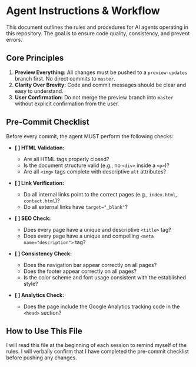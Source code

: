 # Agent Instructions & Workflow

This document outlines the rules and procedures for AI agents operating in this repository. The goal is to ensure code quality, consistency, and prevent errors.

## Core Principles
1.  **Preview Everything:** All changes must be pushed to a `preview-updates` branch first. No direct commits to `master`.
2.  **Clarity Over Brevity:** Code and commit messages should be clear and easy to understand.
3.  **User Confirmation:** Do not merge the preview branch into `master` without explicit confirmation from the user.

## Pre-Commit Checklist
Before every commit, the agent MUST perform the following checks:

- **[ ] HTML Validation:**
    - Are all HTML tags properly closed?
    - Is the document structure valid (e.g., no `<div>` inside a `<p>`)?
    - Are all `<img>` tags complete with descriptive `alt` attributes?

- **[ ] Link Verification:**
    - Do all internal links point to the correct pages (e.g., `index.html`, `contact.html`)?
    - Do all external links have `target="_blank"`?

- **[ ] SEO Check:**
    - Does every page have a unique and descriptive `<title>` tag?
    - Does every page have a unique and compelling `<meta name="description">` tag?

- **[ ] Consistency Check:**
    - Does the navigation bar appear correctly on all pages?
    - Does the footer appear correctly on all pages?
    - Is the color scheme and font usage consistent with the established style?

- **[ ] Analytics Check:**
    - Does the page include the Google Analytics tracking code in the `<head>` section?

## How to Use This File
I will read this file at the beginning of each session to remind myself of the rules. I will verbally confirm that I have completed the pre-commit checklist before pushing any changes.
